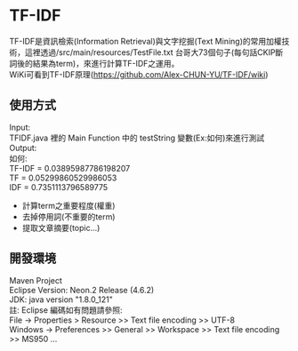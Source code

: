 # TF-IDF
TF-IDF是資訊檢索(Information Retrieval)與文字挖掘(Text Mining)的常用加權技術，這裡透過/src/main/resources/TestFile.txt 台哥大73個句子(每句話CKIP斷詞後的結果為term)，來進行計算TF-IDF之運用。</br>
WiKi可看到TF-IDF原理(https://github.com/Alex-CHUN-YU/TF-IDF/wiki)

## 使用方式
Input:</br>
TFIDF.java 裡的 Main Function 中的 testString 變數(Ex:如何)來進行測試</br>
Output:</br>
如何:</br>
TF-IDF = 0.03895987786198207</br>
TF = 0.05299860529986053</br>
IDF = 0.7351113796589775</br>
* 計算term之重要程度(權重)
* 去掉停用詞(不重要的term)
* 提取文章摘要(topic...)

## 開發環境
Maven Project</br>
Eclipse Version: Neon.2 Release (4.6.2)</br>
JDK: java version "1.8.0_121"</br>
註: Eclipse 編碼如有問題請參照:</br>
File -> Properties > Resource >> Text file encoding >> UTF-8</br>
Windows -> Preferences >> General >> Workspace >> Text file encoding >> MS950 ... 
